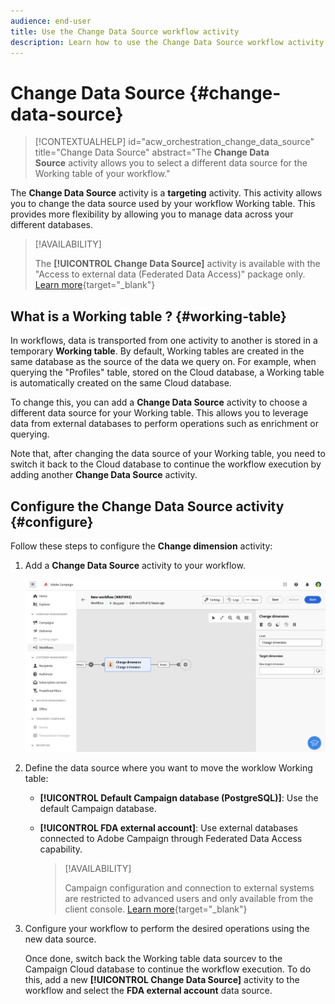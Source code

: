 ```yaml
---
audience: end-user
title: Use the Change Data Source workflow activity
description: Learn how to use the Change Data Source workflow activity
---
```

# Change Data Source {#change-data-source}

>[!CONTEXTUALHELP]
>id="acw_orchestration_change_data_source"
>title="Change Data Source"
>abstract="The **Change Data Source** activity allows you to select a different data source for the Working table of your workflow."

The **Change Data Source** activity is a **targeting** activity. This activity allows you to change the data source used by your workflow Working table. This provides more flexibility by allowing you to manage data across your different databases.

>[!AVAILABILITY]
>
>The **[!UICONTROL Change Data Source]** activity is available with the "Access to external data (Federated Data Access)" package only. [Learn more](https://experienceleague.adobe.com/docs/campaign/campaign-v8/connect/fda.html){target="_blank"}

## What is a Working table ? {#working-table}

In workflows, data is transported from one activity to another is stored in a temporary **Working table**. By default, Working tables are created in the same database as the source of the data we query on. For example, when querying the "Profiles" table, stored on the Cloud database, a Working table is automatically created on the same Cloud database.

To change this, you can add a **Change Data Source** activity to choose a different data source for your Working table. This allows you to leverage data from external databases to perform operations such as enrichment or querying. 

Note that, after changing the data source of your Working table, you need to switch it back to the Cloud database to continue the workflow execution by adding another **Change Data Source** activity.

## Configure the Change Data Source activity {#configure}

Follow these steps to configure the **Change dimension** activity:

1. Add a **Change Data Source** activity to your workflow.

   ![](../assets/workflow-change-dimension.png)

1. Define the data source where you want to move the worklow Working table:

   * **[!UICONTROL Default Campaign database (PostgreSQL)]**: Use the default Campaign database.
   * **[!UICONTROL FDA external account]**: Use external databases connected to Adobe Campaign through Federated Data Access capability.

      >[!AVAILABILITY]
      >
      >Campaign configuration and connection to external systems are restricted to advanced users and only available from the client console. [Learn more](https://experienceleague.adobe.com/docs/campaign/campaign-v8/connect/fda.html){target="_blank"}

1. Configure your workflow to perform the desired operations using the new data source.

   Once done, switch back the Working table data sourcev to the Campaign Cloud database to continue the workflow execution. To do this, add a new **[!UICONTROL Change Data Source]** activity to the workflow and select the **FDA external account** data source.

<!--## Example {#example}

In this example, we want to-->
